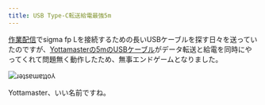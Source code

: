 ```yaml
---
title: USB Type-C転送給電最強5m
---
```

[作業配信](https://www.youtube.com/c/r7kamura)でsigma fp Lを接続するための長いUSBケーブルを探す日々を送っていたのですが、[Yottamasterの5mのUSBケーブル](https://www.amazon.co.jp/dp/B09Y1BY75P)がデータ転送と給電を同時にやってくれて問題無く動作したため、無事エンドゲームとなりました。

![](https://lh4.googleusercontent.com/AjS1KuEzYjtQ67qlKfJgcBSwjTpEmT4bUXJ9pn_ZhGd7eyVN2O8OyPRW8F69zuV3YcyTq8WFpfZ5LNsrLgZPZdJ4vM0_kiVtL2oApag1u9uyP-kICsOFE7ymTCUVrY_mI5axtDJ70paX9fJ0q7NnPdY "ɹǝʇsɐɯɐʇʇo⅄")

Yottamaster、いい名前ですね。
